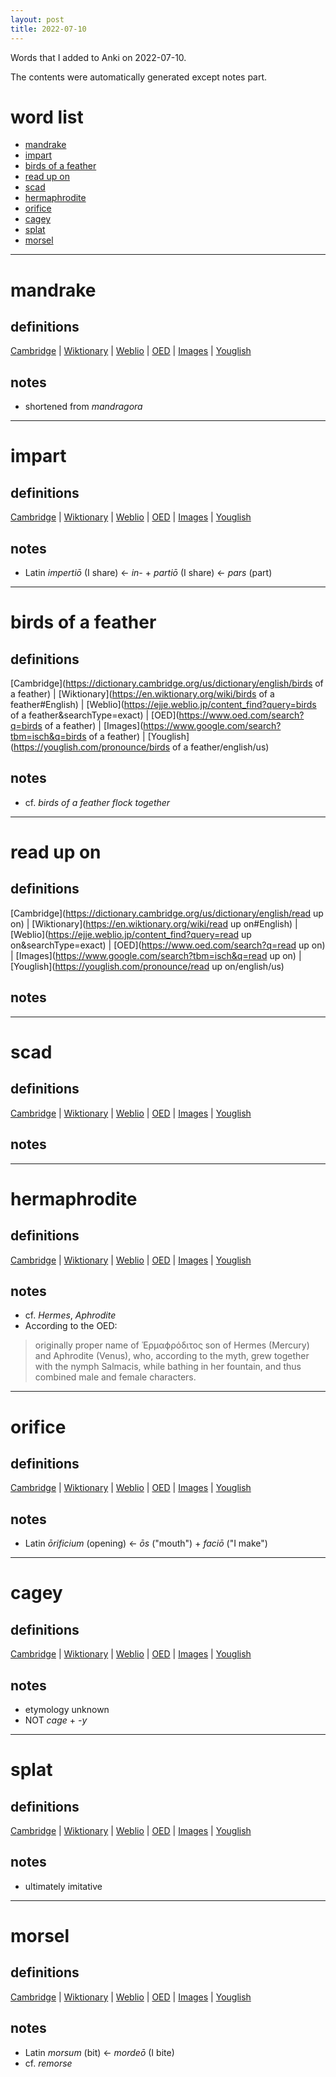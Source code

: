 ```yaml
---
layout: post
title: 2022-07-10
---
```


Words that I added to Anki on 2022-07-10.

The contents were automatically generated except notes part.
# word list
- [mandrake](#mandrake)
- [impart](#impart)
- [birds of a feather](#birds-of-a-feather)
- [read up on](#read-up-on)
- [scad](#scad)
- [hermaphrodite](#hermaphrodite)
- [orifice](#orifice)
- [cagey](#cagey)
- [splat](#splat)
- [morsel](#morsel)

---

# mandrake
## definitions
[Cambridge](https://dictionary.cambridge.org/us/dictionary/english/mandrake)
|
[Wiktionary](https://en.wiktionary.org/wiki/mandrake#English)
|
[Weblio](https://ejje.weblio.jp/content_find?query=mandrake&searchType=exact)
|
[OED](https://www.oed.com/search?q=mandrake)
|
[Images](https://www.google.com/search?tbm=isch&q=mandrake)
|
[Youglish](https://youglish.com/pronounce/mandrake/english/us)

## notes
- shortened from *mandragora*

---

# impart
## definitions
[Cambridge](https://dictionary.cambridge.org/us/dictionary/english/impart)
|
[Wiktionary](https://en.wiktionary.org/wiki/impart#English)
|
[Weblio](https://ejje.weblio.jp/content_find?query=impart&searchType=exact)
|
[OED](https://www.oed.com/search?q=impart)
|
[Images](https://www.google.com/search?tbm=isch&q=impart)
|
[Youglish](https://youglish.com/pronounce/impart/english/us)

## notes
- Latin *impertiō* (I share) &lt;- *in-* + *partiō* (I share) &lt;- *pars* (part)

---

# birds of a feather
## definitions
[Cambridge](https://dictionary.cambridge.org/us/dictionary/english/birds of a feather)
|
[Wiktionary](https://en.wiktionary.org/wiki/birds of a feather#English)
|
[Weblio](https://ejje.weblio.jp/content_find?query=birds of a feather&searchType=exact)
|
[OED](https://www.oed.com/search?q=birds of a feather)
|
[Images](https://www.google.com/search?tbm=isch&q=birds of a feather)
|
[Youglish](https://youglish.com/pronounce/birds of a feather/english/us)

## notes
- cf. *birds of a feather flock together*

---

# read up on
## definitions
[Cambridge](https://dictionary.cambridge.org/us/dictionary/english/read up on)
|
[Wiktionary](https://en.wiktionary.org/wiki/read up on#English)
|
[Weblio](https://ejje.weblio.jp/content_find?query=read up on&searchType=exact)
|
[OED](https://www.oed.com/search?q=read up on)
|
[Images](https://www.google.com/search?tbm=isch&q=read up on)
|
[Youglish](https://youglish.com/pronounce/read up on/english/us)

## notes

---

# scad
## definitions
[Cambridge](https://dictionary.cambridge.org/us/dictionary/english/scad)
|
[Wiktionary](https://en.wiktionary.org/wiki/scad#English)
|
[Weblio](https://ejje.weblio.jp/content_find?query=scad&searchType=exact)
|
[OED](https://www.oed.com/search?q=scad)
|
[Images](https://www.google.com/search?tbm=isch&q=scad)
|
[Youglish](https://youglish.com/pronounce/scad/english/us)

## notes

---

# hermaphrodite
## definitions
[Cambridge](https://dictionary.cambridge.org/us/dictionary/english/hermaphrodite)
|
[Wiktionary](https://en.wiktionary.org/wiki/hermaphrodite#English)
|
[Weblio](https://ejje.weblio.jp/content_find?query=hermaphrodite&searchType=exact)
|
[OED](https://www.oed.com/search?q=hermaphrodite)
|
[Images](https://www.google.com/search?tbm=isch&q=hermaphrodite)
|
[Youglish](https://youglish.com/pronounce/hermaphrodite/english/us)

## notes
- cf. *Hermes*, *Aphrodite*
- According to the OED:
> originally proper name of Ἑρμαϕρόδιτος son of Hermes (Mercury) and Aphrodite (Venus), who, according to the myth, grew together with the nymph Salmacis, while bathing in her fountain, and thus combined male and female characters.

---

# orifice
## definitions
[Cambridge](https://dictionary.cambridge.org/us/dictionary/english/orifice)
|
[Wiktionary](https://en.wiktionary.org/wiki/orifice#English)
|
[Weblio](https://ejje.weblio.jp/content_find?query=orifice&searchType=exact)
|
[OED](https://www.oed.com/search?q=orifice)
|
[Images](https://www.google.com/search?tbm=isch&q=orifice)
|
[Youglish](https://youglish.com/pronounce/orifice/english/us)

## notes
- Latin *ōrificium* (opening) &lt;- *ōs* ("mouth") + *faciō* ("I make")

---

# cagey
## definitions
[Cambridge](https://dictionary.cambridge.org/us/dictionary/english/cagey)
|
[Wiktionary](https://en.wiktionary.org/wiki/cagey#English)
|
[Weblio](https://ejje.weblio.jp/content_find?query=cagey&searchType=exact)
|
[OED](https://www.oed.com/search?q=cagey)
|
[Images](https://www.google.com/search?tbm=isch&q=cagey)
|
[Youglish](https://youglish.com/pronounce/cagey/english/us)

## notes
- etymology unknown
- NOT *cage* + *-y*

---

# splat
## definitions
[Cambridge](https://dictionary.cambridge.org/us/dictionary/english/splat)
|
[Wiktionary](https://en.wiktionary.org/wiki/splat#English)
|
[Weblio](https://ejje.weblio.jp/content_find?query=splat&searchType=exact)
|
[OED](https://www.oed.com/search?q=splat)
|
[Images](https://www.google.com/search?tbm=isch&q=splat)
|
[Youglish](https://youglish.com/pronounce/splat/english/us)

## notes
- ultimately imitative

---

# morsel
## definitions
[Cambridge](https://dictionary.cambridge.org/us/dictionary/english/morsel)
|
[Wiktionary](https://en.wiktionary.org/wiki/morsel#English)
|
[Weblio](https://ejje.weblio.jp/content_find?query=morsel&searchType=exact)
|
[OED](https://www.oed.com/search?q=morsel)
|
[Images](https://www.google.com/search?tbm=isch&q=morsel)
|
[Youglish](https://youglish.com/pronounce/morsel/english/us)

## notes
- Latin *morsum* (bit) &lt;- *mordeō* (I bite)
- cf. *remorse*

